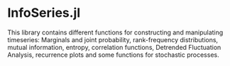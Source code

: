 # InfoSeries.jl
This library contains different functions for constructing and manipulating timeseries: Marginals and joint probability, rank-frequency distributions, mutual information, entropy, correlation functions, Detrended Fluctuation Analysis, recurrence plots and some functions for stochastic processes.
